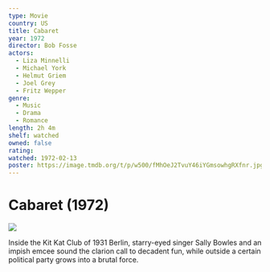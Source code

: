 ```yaml
---
type: Movie
country: US
title: Cabaret
year: 1972
director: Bob Fosse
actors:
  - Liza Minnelli
  - Michael York
  - Helmut Griem
  - Joel Grey
  - Fritz Wepper
genre:
  - Music
  - Drama
  - Romance
length: 2h 4m
shelf: watched
owned: false
rating:
watched: 1972-02-13
poster: https://image.tmdb.org/t/p/w500/fMhOeJ2TvuY46iYGmsowhgRXfnr.jpg
---
```


# Cabaret (1972)

![](https://image.tmdb.org/t/p/w500/fMhOeJ2TvuY46iYGmsowhgRXfnr.jpg)

Inside the Kit Kat Club of 1931 Berlin, starry-eyed singer Sally Bowles and an impish emcee sound the clarion call to decadent fun, while outside a certain political party grows into a brutal force.